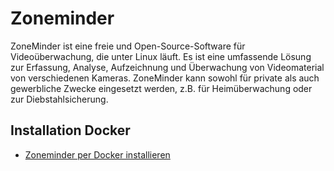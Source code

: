 # Zoneminder
ZoneMinder ist eine freie und Open-Source-Software für Videoüberwachung, die unter Linux läuft. Es ist eine umfassende Lösung zur Erfassung, Analyse, Aufzeichnung und Überwachung von Videomaterial von verschiedenen Kameras. ZoneMinder kann sowohl für private als auch gewerbliche Zwecke eingesetzt werden, z.B. für Heimüberwachung oder zur Diebstahlsicherung. 

## Installation Docker
+ [Zoneminder per Docker installieren](docker/Readme.md)

